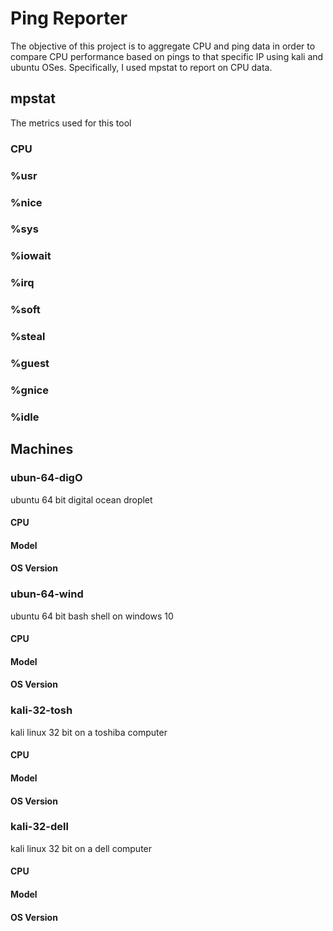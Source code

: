 # Ping Reporter
The objective of this project is to aggregate CPU and ping data in order to compare CPU performance based on pings to that specific IP using kali and ubuntu OSes.
Specifically, I used mpstat to report on CPU data.

## mpstat
The metrics used for this tool
### CPU
### %usr
### %nice
### %sys
### %iowait
### %irq
### %soft
### %steal
### %guest
### %gnice
### %idle

## Machines
### ubun-64-digO
ubuntu 64 bit digital ocean droplet
#### CPU
#### Model
#### OS Version

### ubun-64-wind
ubuntu 64 bit bash shell on windows 10
#### CPU
#### Model
#### OS Version

### kali-32-tosh
kali linux 32 bit on a toshiba computer
#### CPU
#### Model
#### OS Version

### kali-32-dell
kali linux 32 bit on a dell computer
#### CPU
#### Model
#### OS Version
